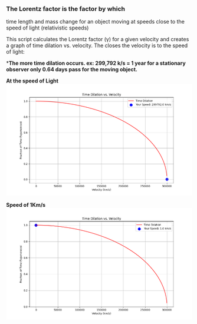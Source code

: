 ### The Lorentz factor is the factor by which 
time
length
and mass change for an object moving at speeds close to the speed of light (relativistic speeds)

This script calculates the Lorentz factor (γ) for a given velocity and creates a graph of time dilation vs. velocity.
The closes the velocity is to the speed of light:

***The more time dilation occurs. ex:  299,792 k/s = 1 year for a stationary observer only 0.64 days pass for the moving object.**

**At the speed of Light**
![Max Speed](299792kms.png)

**Speed of 1Km/s**
![Not Max Speed](1kms.png)


